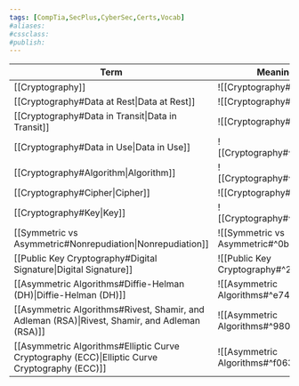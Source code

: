 ```yaml
---
tags: [CompTia,SecPlus,CyberSec,Certs,Vocab]
#aliases:
#cssclass:
#publish:
---
```


| Term                                                                                           | Meaning                              |
| ---------------------------------------------------------------------------------------------- | ------------------------------------ |
| [[Cryptography]]                                                                               | ![[Cryptography#^f77f15]]            |
| [[Cryptography#Data at Rest\|Data at Rest]]                                                    | ![[Cryptography#^44fd90]]            |
| [[Cryptography#Data in Transit\|Data in Transit]]                                              | ![[Cryptography#^61a9df]]            |
| [[Cryptography#Data in Use\|Data in Use]]                                                      | ![[Cryptography#^2df323]]            |
| [[Cryptography#Algorithm\|Algorithm]]                                                          | ![[Cryptography#^0d1470]]            |
| [[Cryptography#Cipher\|Cipher]]                                                                | ![[Cryptography#^fc99f4]]            |
| [[Cryptography#Key\|Key]]                                                                      | ![[Cryptography#^7a4dc0]]            |
| [[Symmetric vs Asymmetric#Nonrepudiation\|Nonrepudiation]]                                     | ![[Symmetric vs Asymmetric#^0b9f33]] |
| [[Public Key Cryptography#Digital Signature\|Digital Signature]]                               | ![[Public Key Cryptography#^2db298]] |
| [[Asymmetric Algorithms#Diffie-Helman (DH)\|Diffie-Helman (DH)]]                               | ![[Asymmetric Algorithms#^e747f6]]   |
| [[Asymmetric Algorithms#Rivest, Shamir, and Adleman (RSA)\|Rivest, Shamir, and Adleman (RSA)]] | ![[Asymmetric Algorithms#^98000a]]   |
| [[Asymmetric Algorithms#Elliptic Curve Cryptography (ECC)\|Elliptic Curve Cryptography (ECC)]] | ![[Asymmetric Algorithms#^f063e3]]                                     |
